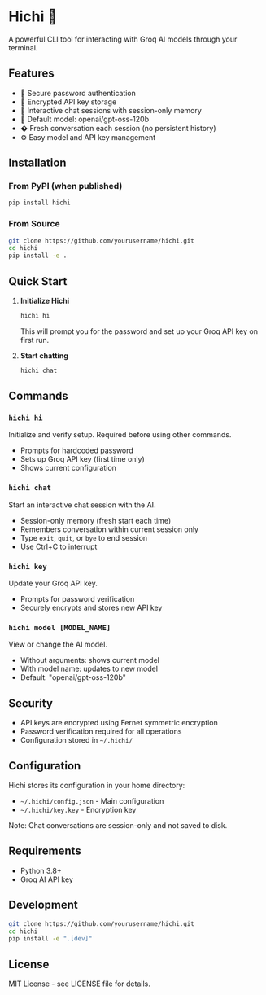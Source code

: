 # Hichi 🙏

A powerful CLI tool for interacting with Groq AI models through your terminal.

## Features

- 🔐 Secure password authentication
- 🔑 Encrypted API key storage
- 💬 Interactive chat sessions with session-only memory
- 🤖 Default model: openai/gpt-oss-120b
- � Fresh conversation each session (no persistent history)
- ⚙️ Easy model and API key management

## Installation

### From PyPI (when published)
```bash
pip install hichi
```

### From Source
```bash
git clone https://github.com/yourusername/hichi.git
cd hichi
pip install -e .
```

## Quick Start

1. **Initialize Hichi**
   ```bash
   hichi hi
   ```
   This will prompt you for the password and set up your Groq API key on first run.

2. **Start chatting**
   ```bash
   hichi chat
   ```

## Commands

### `hichi hi`
Initialize and verify setup. Required before using other commands.
- Prompts for hardcoded password
- Sets up Groq API key (first time only)
- Shows current configuration

### `hichi chat`
Start an interactive chat session with the AI.
- Session-only memory (fresh start each time)
- Remembers conversation within current session only
- Type `exit`, `quit`, or `bye` to end session
- Use Ctrl+C to interrupt

### `hichi key`
Update your Groq API key.
- Prompts for password verification
- Securely encrypts and stores new API key

### `hichi model [MODEL_NAME]`
View or change the AI model.
- Without arguments: shows current model
- With model name: updates to new model
- Default: "openai/gpt-oss-120b"

## Security

- API keys are encrypted using Fernet symmetric encryption
- Password verification required for all operations
- Configuration stored in `~/.hichi/`

## Configuration

Hichi stores its configuration in your home directory:
- `~/.hichi/config.json` - Main configuration
- `~/.hichi/key.key` - Encryption key

Note: Chat conversations are session-only and not saved to disk.

## Requirements

- Python 3.8+
- Groq AI API key

## Development

```bash
git clone https://github.com/yourusername/hichi.git
cd hichi
pip install -e ".[dev]"
```

## License

MIT License - see LICENSE file for details.

